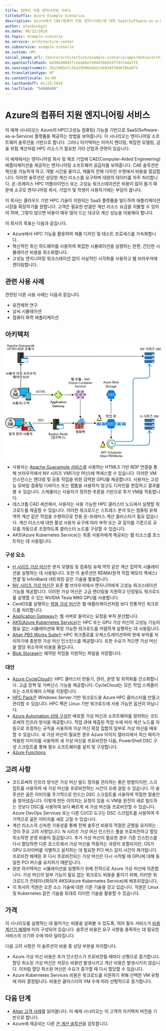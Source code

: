 ```yaml
---
title: 컴퓨터 지원 엔지니어링 서비스
titleSuffix: Azure Example Scenarios
description: Azure에서 CAE(컴퓨터 지원 엔지니어링)에 대한 SaaS(Software-as-a-Service) 플랫폼을 제공합니다.
author: alexbuckgit
ms.date: 08/22/2018
ms.topic: example-scenario
ms.service: architecture-center
ms.subservice: example-scenario
ms.custom: HPC
social_image_url: /azure/architecture/example-scenario/apps/media/architecture-hpc-saas.png
ms.openlocfilehash: bd38bd0042fceeab6efe04d7b6d1477d17ada7f5
ms.sourcegitcommit: 3b15d65e7c35a19506e562c444343f8467b6a073
ms.translationtype: HT
ms.contentlocale: ko-KR
ms.lasthandoff: 01/25/2019
ms.locfileid: "54908480"
---
```

# <a name="a-computer-aided-engineering-service-on-azure"></a>Azure의 컴퓨터 지원 엔지니어링 서비스

이 예제 시나리오는 Azure의 HPC(고성능 컴퓨팅) 기능을 기반으로 SaaS(Software-as-a-Service) 플랫폼을 제공하는 방법을 보여줍니다. 이 시나리오는 엔지니어링 소프트웨어 솔루션을 기반으로 합니다. 그러나 아키텍처는 이미지 렌더링, 복잡한 모델링, 금융 위험 계산처럼 HPC 리소스가 필요한 기타 산업과 관련이 있습니다.

이 예제에서는 엔지니어링 회사 및 제조 기업에 CAE(Computer-Aided Engineering) 애플리케이션을 제공하는 엔지니어링 소프트웨어 공급자를 보여줍니다. CAE 솔루션은 혁신을 가능하게 하고, 개발 시간을 줄이고, 제품의 전체 디자인 수명에서 비용을 절감합니다. 이러한 솔루션은 상당한 계산 리소스를 요구하며 대량의 데이터를 자주 처리합니다. 온-프레미스 HPC 어플라이언스 또는 고성능 워크스테이션은 비용이 많이 들기 때문에 소규모 엔지니어링 회사, 기업가 및 학생이 사용하기에는 부담이 큽니다.

이 회사는 클라우드 기반 HPC 기술이 지원되는 SaaS 플랫폼을 빌드하여 애플리케이션 시장을 확장하기를 원합니다. 고객은 필요한 만큼만 계산 리소스 요금을 지불할 수 있어야 하며, 그렇지 않으면 비용이 매우 많이 드는 대규모 계산 성능을 이용해야 합니다.

이 회사의 목표는 다음과 같습니다.

- Azure에서 HPC 기능을 활용하여 제품 디자인 및 테스트 프로세스를 가속화합니다.
- 혁신적인 최신 하드웨어를 사용하여 복잡한 시뮬레이션을 실행하는 한편, 간단한 시뮬레이션 비용을 최소화합니다.
- 고성능 엔지니어링 워크스테이션 없이 사실적인 시각화를 사용하고 웹 브라우저에 렌더링합니다.

## <a name="relevant-use-cases"></a>관련 사용 사례

관련된 다른 사용 사례는 다음과 같습니다.

- 유전체학 연구
- 날씨 시뮬레이션
- 컴퓨터 화학 애플리케이션

## <a name="architecture"></a>아키텍처

![HPC 기능을 지원하는 SaaS 솔루션용 아키텍처][architecture]

- 사용자는 [Apache Guacamole 서비스](https://guacamole.apache.org/)를 사용하는 HTML5 기반 RDP 연결을 통해 브라우저에서 NV 시리즈 VM(가상 머신)에 액세스할 수 있습니다. 이러한 VM 인스턴스는 렌더링 및 공동 작업을 위한 강력한 GPU를 제공합니다. 사용자는 고성능 모바일 컴퓨팅 디바이스 또는 랩톱을 사용하지 않고도 디자인을 편집하고 결과를 볼 수 있습니다. 스케줄러는 사용자가 정의한 추론을 기반으로 추가 VM을 작동합니다.
- 데스크톱 CAD 세션에서, 사용자는 사용 가능한 HPC 클러스터 노드에서 실행할 워크로드를 제출할 수 있습니다. 이러한 워크로드는 스트레스 분석 또는 컴퓨팅 유체 역학 계산 같은 작업을 수행하므로 전용 온-프레미스 계산 클러스터가 필요 없습니다. 계산 리소스에 대한 활성 사용자 요구에 따라 부하 또는 큐 깊이를 기준으로 규모를 자동으로 조정하도록 클러스터 노드를 구성할 수 있습니다.
- AKS(Azure Kubernetes Service)는 최종 사용자에게 제공되는 웹 리소스를 호스트하는 데 사용됩니다.

### <a name="components"></a>구성 요소

- [H 시리즈 가상 머신](/azure/virtual-machines/linux/sizes-hpc)은 분자 모델링 및 컴퓨팅 유체 역학 같은 계산 집약적 시뮬레이션을 실행하는 데 사용됩니다. 또한 이 솔루션은 RDMA(원격 직접 메모리 액세스) 연결 및 InfiniBand 네트워킹 같은 기술을 활용합니다.
- [NV 시리즈 가상 머신](/azure/virtual-machines/windows/sizes-gpu)은 표준 웹 브라우저에서 엔지니어에게 고성능 워크스테이션 기능을 제공합니다. 이러한 가상 머신은 고급 렌더링을 지원하고 단정밀도 워크로드를 실행할 수 있는 NVIDIA Tesla M60 GPU를 사용합니다.
- CentOS를 실행하는 [범용 가상 머신](/azure/virtual-machines/linux/sizes-general)은 웹 애플리케이션처럼 보다 전통적인 워크로드를 처리합니다.
- [Application Gateway](/azure/application-gateway/overview)는 웹 서버로 들어오는 요청을 부하 분산합니다.
- [AKS(Azure Kubernetes Service)](/azure/aks/intro-kubernetes)는 HPC 또는 GPU 가상 머신의 고성능 기능이 필요 없는 시뮬레이션에 확장 가능한 워크로드를 저렴하게 실행하는 데 사용됩니다.
- [Altair PBS Works Suite](https://www.pbsworks.com/PBSProduct.aspx?n=PBS-Works-Suite&c=Overview-and-Capabilities)는 HPC 워크플로를 오케스트레이션하여 현재 부하를 처리하기에 충분한 가상 머신 인스턴스를 제공합니다. 또한 수요가 적으면 가상 머신을 할당 취소하여 비용을 줄입니다.
- [Blob Storage](/azure/storage/blobs/storage-blobs-introduction)는 예약된 작업을 지원하는 파일을 저장합니다.

### <a name="alternatives"></a>대안

- [Azure CycleCloud](/azure/cyclecloud/overview)는 HPC 클러스터 만들기, 관리, 운영 및 최적화를 간소화합니다. 고급 정책 및 거버넌스 기능을 제공합니다. CycleCloud는 모든 작업 스케줄러 또는 소프트웨어 스택을 지원합니다.
- [HPC Pack](/azure/virtual-machines/windows/hpcpack-cluster-options)은 Windows Server 기반 워크로드용 Azure HPC 클러스터를 만들고 관리할 수 있습니다. HPC 팩은 Linux 기반 워크로드에 사용 가능한 옵션이 아닙니다.
- [Azure Automation 상태 구성](/azure/automation/automation-dsc-overview)은 배포할 가상 머신과 소프트웨어를 정의하는 코드로써의 인프라 방식을 제공합니다. 작업 큐에 제출된 작업 수에 따라 계산 노드를 자동으로 조정하는 규칙을 사용하여 가상 머신 확장 집합의 일부로 가상 머신을 배포할 수 있습니다. 새 가상 머신이 필요한 경우 Azure 이미지 갤러리에서 최신 패치가 적용된 이미지를 사용하여 새 가상 머신을 프로비전한 다음, PowerShell DSC 구성 스크립트를 통해 필수 소프트웨어를 설치 및 구성합니다.
- [Azure Functions](/azure/azure-functions/functions-overview)

## <a name="considerations"></a>고려 사항

- 코드로써의 인프라 방식은 가상 머신 빌드 정의를 관리하는 좋은 방법이지만, 스크립트를 사용하여 새 가상 머신을 프로비전하는 시간이 오래 걸릴 수 있습니다. 이 솔루션은 골든 이미지를 주기적으로 만드는 DSC 스크립트를 사용하여 적절한 절충안을 찾아냈습니다. 이렇게 만든 이미지는 요청이 있을 시 VM을 완전히 새로 빌드하는 것보다 DSC를 사용하여 보다 빠르게 새 가상 머신을 프로비전할 수 있습니다. Azure DevOps Services 또는 다른 CI/CD 도구는 DSC 스크립트를 사용하여 주기적으로 골든 이미지를 새로 고칠 수 있습니다.
- 계산 리소스의 신속한 가용성을 통해 전체 솔루션 비용의 적절한 균형을 유지하는 것이 주요 고려 사항입니다. N 시리즈 가상 머신 인스턴스 풀을 프로비전하고 할당 취소하면 운영 비용이 절감됩니다. 추가 가상 머신이 필요한 경우 기존 인스턴스를 다시 할당하면 다른 호스트에서 가상 머신을 작동하는 과정이 포함되지만, OS가 GPU 드라이버를 식별하고 설치하는 데 필요한 PCI 버스 감지 시간이 제거됩니다. 프로비전 해제된 후 다시 프로비전되는 가상 머신은 다시 시작될 때 GPU에 대해 동일한 PCI 버스를 유지하기 때문입니다.
- 원본 아키텍처는 시뮬레이션을 실행하기 위해 전적으로 Azure 가상 머신에 의존합니다. 가상 머신의 일부 기능이 필요 없는 워크로드 비용을 줄이기 위해, 이러한 워크로드가 컨테이너화되어 AKS(Azure Kubernetes Service)에 배포되었습니다.
- 이 회사의 직원은 오픈 소스 기술에 대한 기존 기술을 갖고 있습니다. 직원은 Linux 및 Kubernetes 같은 기술을 토대로 이러한 기술을 활용할 수 있습니다.

## <a name="pricing"></a>가격

이 시나리오를 실행하는 데 들어가는 비용을 살펴볼 수 있도록, 여러 필수 서비스가 [비용 계산기 예제][calculator]에 미리 구성되어 있습니다. 솔루션 비용은 요구 사항을 충족하는 데 필요한 서비스의 크기와 수에 따라 달라집니다.

다음 고려 사항은 이 솔루션의 비용 중 상당 부분을 차지합니다.

- Azure 가상 머신 비용은 추가 인스턴스가 프로비전될 때마다 선형으로 증가합니다. 할당 취소된 가상 머신은 저장소 비용만 발생시키고 계산 비용은 발생시키지 않습니다. 이처럼 할당 취소된 머신은 수요가 증가할 때 다시 할당할 수 있습니다.
- Azure Kubernetes Services 비용은 워크로드를 지원하기 위해 선택한 VM 유형에 따라 결정됩니다. 비용은 클러스터의 VM 수에 따라 선형적으로 증가합니다.

## <a name="next-steps"></a>다음 단계

- [Altair 고객 사례][source-document]를 읽어봅니다. 이 예제 시나리오는 이 고객의 아키텍처 버전을 기반으로 합니다.
- Azure에 제공되는 다른 [큰 계산 솔루션](https://azure.microsoft.com/solutions/big-compute)을 검토합니다.

<!-- links -->
[architecture]: ./media/architecture-hpc-saas.png
[source-document]: https://customers.microsoft.com/story/altair-manufacturing-azure
[calculator]: https://azure.com/e/3cb9ccdc893f41ffbcdb00c328178ccf
